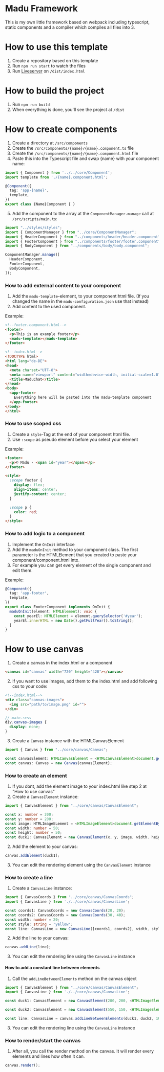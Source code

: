 # Madu Framework
This is my own little framework based on webpack including typescript, static components and a compiler which compiles all files into 3.

# How to use this template
1. Create a repository based on this template
2. Run <code>npm run start</code> to watch the files
3. Run <a href="https://marketplace.visualstudio.com/items?itemName=ritwickdey.LiveServer">Liveserver</a> on <code>/dist/index.html</code>

# How to build the project
1. Run <code>npm run build</code>
2. When everything is done, you'll see the project at <code>/dist</code>

# How to create components
1. Create a directory at <code>/src/components</code>
2. Create the <code>/src/components/{name}/{name}.component.ts</code> file
3. Create the <code>/src/components/{name}/{name}.component.html</code> file
4. Paste this into the Typescript file and swap {name} with your component name:
```ts
import { Component } from '../../core/Component';
import template from './{name}.component.html';

@Component({
  tag: 'app-{name}',
  template,
})
export class {Name}Component { }
```
5. Add the component to the array at the <code>ComponentManager.manage</code> call at <code>/src/scripts/main.ts</code>:
```ts
import "../styles/styles";
import { ComponentManager } from "../core/ComponentManager";
import { HeaderComponent } from "../components/header/header.component";
import { FooterComponent } from "../components/footer/footer.component";
import { BodyComponent } from "../components/body/body.component";

ComponentManager.manage([
  HeaderComponent,
  FooterComponent,
  BodyComponent,
]);
```

### How to add external content to your component
1. Add the <code>madu-template</code>-element, to your component html file. (If you changed the name in the <code>madu-configuration.json</code> use that instead)
2. Add content to the used component.

Example:
```html
<!--footer.component.html-->
<footer>
  <p>This is an example footer</p>
  <madu-template></madu-template>
</footer>
```
```html
<!--index.html-->
<!DOCTYPE html>
<html lang="de-DE">
<head>
  <meta charset="UTF-8">
  <meta name="viewport" content="width=device-width, initial-scale=1.0">
  <title>MaduChat</title>
</head>
<body>
  <app-footer>
    Everything here will be pasted into the madu-template component
  </app-footer>
</body>
</html>
```

### How to use scoped css
1. Create a <code>style</code>-Tag at the end of your component html file.
2. Use <code>:scope</code> as pseudo element before you select your element

Example:
```html
<footer>
  <p>© Madu - <span id="year"></span></p>
</footer>

<style>
  :scope footer {
    display: flex;
    align-items: center;
    justify-content: center;
  }

  :scope p {
    color: red;
  }
</style>
```

### How to add logic to a component
1. Implement the <code>OnInit</code> interface
2. Add the <code>maduOnInit</code> method to your component class. The first parameter is the HTMLElement that you created to paste your component/component.html into.
3. For example you can get every element of the single component and edit them.

Example:
```ts
@Component({
  tag: 'app-footer',
  template,
})
export class FooterComponent implements OnInit {
  maduOnInit(element: HTMLElement): void {
    const yearEl: HTMLElement = element.querySelector('#year');
    yearEl.innerHTML = new Date().getFullYear().toString();
  } 
}
```

# How to use canvas
1. Create a canvas in the index.html or a component
```html
<canvas id="canvas" width="720" height="420"></canvas>
```
2. If you want to use images, add them to the index.html and add following css to your code:
```html
<!--index.html-->
<div class="canvas-images">
  <img src="path/to/image.png" id="">
</div>
```
```scss
// main.scss
div.canvas-images {
  display: none;
}
```
3. Create a <code>Canvas</code> instance with the HTMLCanvasElement
```ts
import { Canvas } from "../core/canvas/Canvas";

const canvasElement: HTMLCanvasElement = <HTMLCanvasElement>document.getElementById('canvas');
const canvas: Canvas = new Canvas(canvasElement);
```

### How to create an element
1. If you dont, add the element image to your index.html like step 2 at "How to use canvas"
2. Create a <code>CanvasElement</code> instance:
```ts
import { CanvasElement } from "../core/canvas/CanvasElement";

const x: number = 200;
const y: number = 200;
const image: HTMLImageELement = <HTMLImageElement>document.getElementById('madupng');
const width: number = 50;
const height: number = 50;
const duck1: CanvasElement = new CanvasElement(x, y, image, width, height);
```
2. Add the element to your canvas:
```ts
canvas.addElement(duck1);
```
3. You can edit the rendering element using the <code>CanvasElement</code> instance


### How to create a line
1. Create a <code>CanvasLine</code> instance:
```ts
import { CanvasCoords } from "../core/canvas/CanvasCoords";
import { CanvasLine } from './../core/canvas/CanvasLine';

const coords1: CanvasCoords = new CanvasCoords(20, 20);
const coords2: CanvasCoords = new CanvasCoords(30, 40);
const width: number = 20;
const style: string = 'yellow';
const line: CanvasLine = new CanvasLine([coords1, coords2], width, style);
```
2. Add the line to your canvas:
```ts
canvas.addLine(line);
```
3. You can edit the rendering line using the <code>CanvasLine</code> instance

#### How to add a constant line between elements
1. Call the <code>addLineBetweenElements</code> method on the canvas object
```ts
import { CanvasElement } from "../core/canvas/CanvasElement";
import { CanvasLine } from './../core/canvas/CanvasLine';

const duck1: CanvasElement = new CanvasElement(200, 200, <HTMLImageElement>document.getElementById('madupng'), 50, 50);

const duck2: CanvasElement = new CanvasElement(550, 150, <HTMLImageElement>document.getElementById('madupng'), 50, 50);

const line: CanvasLine = canvas.addLineBetweenElements(duck1, duck2, 10, 'yellow');
```
3. You can edit the rendering line using the <code>CanvasLine</code> instance


### How to render/start the canvas
1. After all, you call the render method on the canvas. It will render every elements and lines how often it can.
```ts
canvas.render();
```

